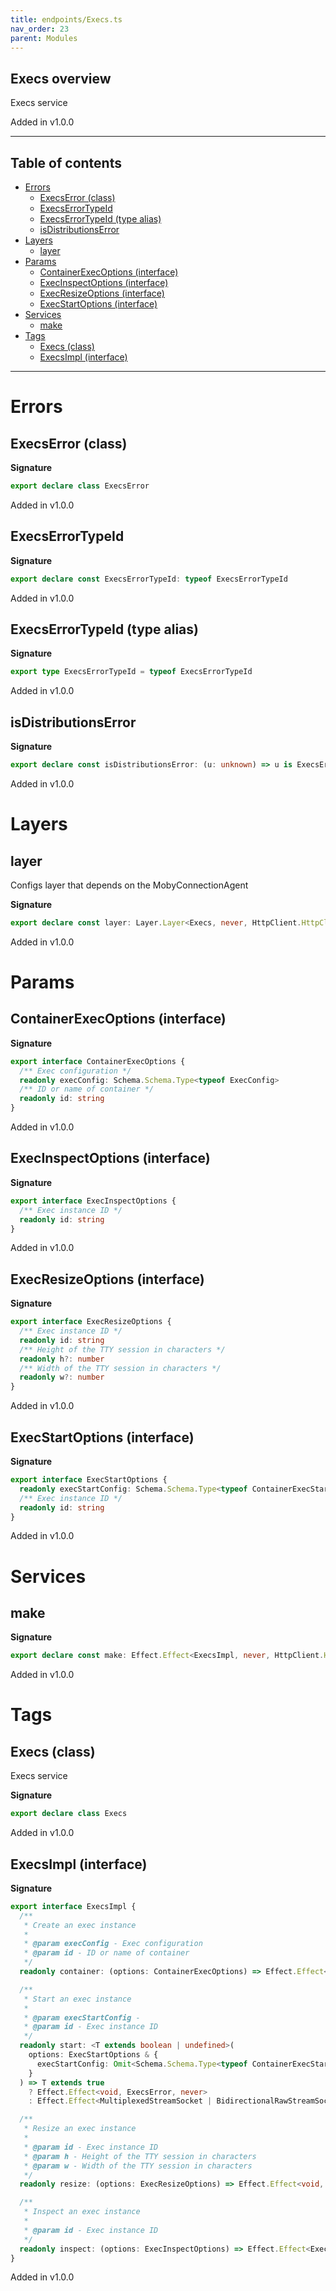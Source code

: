 ```yaml
---
title: endpoints/Execs.ts
nav_order: 23
parent: Modules
---
```


## Execs overview

Execs service

Added in v1.0.0

---

<h2 class="text-delta">Table of contents</h2>

- [Errors](#errors)
  - [ExecsError (class)](#execserror-class)
  - [ExecsErrorTypeId](#execserrortypeid)
  - [ExecsErrorTypeId (type alias)](#execserrortypeid-type-alias)
  - [isDistributionsError](#isdistributionserror)
- [Layers](#layers)
  - [layer](#layer)
- [Params](#params)
  - [ContainerExecOptions (interface)](#containerexecoptions-interface)
  - [ExecInspectOptions (interface)](#execinspectoptions-interface)
  - [ExecResizeOptions (interface)](#execresizeoptions-interface)
  - [ExecStartOptions (interface)](#execstartoptions-interface)
- [Services](#services)
  - [make](#make)
- [Tags](#tags)
  - [Execs (class)](#execs-class)
  - [ExecsImpl (interface)](#execsimpl-interface)

---

# Errors

## ExecsError (class)

**Signature**

```ts
export declare class ExecsError
```

Added in v1.0.0

## ExecsErrorTypeId

**Signature**

```ts
export declare const ExecsErrorTypeId: typeof ExecsErrorTypeId
```

Added in v1.0.0

## ExecsErrorTypeId (type alias)

**Signature**

```ts
export type ExecsErrorTypeId = typeof ExecsErrorTypeId
```

Added in v1.0.0

## isDistributionsError

**Signature**

```ts
export declare const isDistributionsError: (u: unknown) => u is ExecsError
```

Added in v1.0.0

# Layers

## layer

Configs layer that depends on the MobyConnectionAgent

**Signature**

```ts
export declare const layer: Layer.Layer<Execs, never, HttpClient.HttpClient.Default>
```

Added in v1.0.0

# Params

## ContainerExecOptions (interface)

**Signature**

```ts
export interface ContainerExecOptions {
  /** Exec configuration */
  readonly execConfig: Schema.Schema.Type<typeof ExecConfig>
  /** ID or name of container */
  readonly id: string
}
```

Added in v1.0.0

## ExecInspectOptions (interface)

**Signature**

```ts
export interface ExecInspectOptions {
  /** Exec instance ID */
  readonly id: string
}
```

Added in v1.0.0

## ExecResizeOptions (interface)

**Signature**

```ts
export interface ExecResizeOptions {
  /** Exec instance ID */
  readonly id: string
  /** Height of the TTY session in characters */
  readonly h?: number
  /** Width of the TTY session in characters */
  readonly w?: number
}
```

Added in v1.0.0

## ExecStartOptions (interface)

**Signature**

```ts
export interface ExecStartOptions {
  readonly execStartConfig: Schema.Schema.Type<typeof ContainerExecStartConfig>
  /** Exec instance ID */
  readonly id: string
}
```

Added in v1.0.0

# Services

## make

**Signature**

```ts
export declare const make: Effect.Effect<ExecsImpl, never, HttpClient.HttpClient.Default>
```

Added in v1.0.0

# Tags

## Execs (class)

Execs service

**Signature**

```ts
export declare class Execs
```

Added in v1.0.0

## ExecsImpl (interface)

**Signature**

```ts
export interface ExecsImpl {
  /**
   * Create an exec instance
   *
   * @param execConfig - Exec configuration
   * @param id - ID or name of container
   */
  readonly container: (options: ContainerExecOptions) => Effect.Effect<Readonly<IDResponse>, ExecsError, never>

  /**
   * Start an exec instance
   *
   * @param execStartConfig -
   * @param id - Exec instance ID
   */
  readonly start: <T extends boolean | undefined>(
    options: ExecStartOptions & {
      execStartConfig: Omit<Schema.Schema.Type<typeof ContainerExecStartConfig>, "Detach"> & { Detach?: T }
    }
  ) => T extends true
    ? Effect.Effect<void, ExecsError, never>
    : Effect.Effect<MultiplexedStreamSocket | BidirectionalRawStreamSocket, ExecsError, Scope.Scope>

  /**
   * Resize an exec instance
   *
   * @param id - Exec instance ID
   * @param h - Height of the TTY session in characters
   * @param w - Width of the TTY session in characters
   */
  readonly resize: (options: ExecResizeOptions) => Effect.Effect<void, ExecsError, never>

  /**
   * Inspect an exec instance
   *
   * @param id - Exec instance ID
   */
  readonly inspect: (options: ExecInspectOptions) => Effect.Effect<ExecInspectResponse, ExecsError, never>
}
```

Added in v1.0.0
